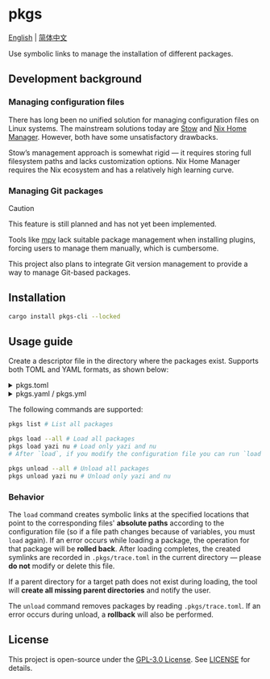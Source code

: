# pkgs

[English](./README.md) | [简体中文](./README.zh-CN.md)

Use symbolic links to manage the installation of different packages.

## Development background

### Managing configuration files

There has long been no unified solution for managing configuration files on Linux systems.
The mainstream solutions today are [Stow](https://www.gnu.org/software/stow/manual/stow.html) and [Nix Home Manager](https://github.com/nix-community/home-manager). However, both have some unsatisfactory drawbacks.

Stow’s management approach is somewhat rigid — it requires storing full filesystem paths and lacks customization options.
Nix Home Manager requires the Nix ecosystem and has a relatively high learning curve.

### Managing Git packages

> [!caution]
> This feature is still planned and has not yet been implemented.

Tools like [mpv](https://mpv.io/) lack suitable package management when installing plugins, forcing users to manage them manually, which is cumbersome.

This project also plans to integrate Git version management to provide a way to manage Git-based packages.

## Installation

```bash
cargo install pkgs-cli --locked
```

## Usage guide

Create a descriptor file in the directory where the packages exist. Supports both TOML and YAML formats, as shown below:

<details>
<summary>pkgs.toml</summary>

```toml
# Optional `vars` section, used to define variables
# Use the ${var} syntax to reference variables
# If you reference other variables, they must be declared in order
[vars]
CONFIG_DIR = "${HOME}/.config" # HOME variable is built-in
APP_DIR = "${HOME}/Apps"
NU_DIR = "${CONFIG_DIR}/nushell"

# `packages` section is required; each table under it corresponds to a package,
# and should match a directory with the same name in the current directory
[packages.yazi]
type = "local" # Package type, optional; defaults to "local". Currently only "local" is supported.

[packages.yazi.vars] # Package-local variables, visible only within the package
YAZI_DIR = "${CONFIG_DIR}/yazi"

[packages.yazi.maps] # Each entry under `maps` represents a mapping
"yazi.toml" = "${YAZI_DIR}/yazi.toml"         # Left side can be a file inside the package
"my-custom" = "${YAZI_DIR}/plugins/my-plugin" # It can also be a directory
"keymap.toml" = "${YAZI_DIR}/keymap.toml"     # Right side is the path where the symlink will be created

"yazi.nu" = "${NU_DIR}/autoload/"             # If the mapped file has the same name,
                                              # you can end the path with '/' to omit the filename.

[packages.nu.maps]
"config.nu" = "${NU_DIR}/"
```

</details>

<details>
<summary>pkgs.yaml / pkgs.yml</summary>

```yaml
# Optional `vars` section, used to define variables
# Use the ${var} syntax to reference variables
# If you reference other variables, they must be declared in order
vars:
  CONFIG_DIR: ${HOME}/.config # HOME variable is built-in
  APP_DIR: ${HOME}/Apps
  NU_DIR: ${CONFIG_DIR}/nushell

# `packages` section is required; each table under it corresponds to a package,
# and should match a directory with the same name in the current directory
packages:
  yazi:
    type: local # Package type, optional; defaults to "local". Currently only "local" is supported.

    vars: # Package-local variables, visible only within the package
      YAZI_DIR: ${CONFIG_DIR}/yazi

    maps: # Each entry under `maps` represents a mapping
      yazi.toml: ${YAZI_DIR}/yazi.toml         # Left side can be a file inside the package
      my-custom: ${YAZI_DIR}/plugins/my-plugin # It can also be a directory
      keymap.toml: ${YAZI_DIR}/keymap.toml     # Right side is the path where the symlink will be created

      yazi.nu: ${NU_DIR}/autoload/             # If the mapped file has the same name,
                                               # you may end with / and omit the filename

  nu:
    maps:
      config.nu: ${NU_DIR}/
```

</details>

The following commands are supported:

```bash
pkgs list # List all packages

pkgs load --all # Load all packages
pkgs load yazi nu # Load only yazi and nu
# After `load`, if you modify the configuration file you can run `load` again to reapply; `unload` is not required

pkgs unload --all # Unload all packages
pkgs unload yazi nu # Unload only yazi and nu
```

### Behavior

The `load` command creates symbolic links at the specified locations that point to the corresponding files' **absolute paths** according to the configuration file (so if a file path changes because of variables, you must `load` again). If an error occurs while loading a package, the operation for that package will be **rolled back**. After loading completes, the created symlinks are recorded in `.pkgs/trace.toml` in the current directory — please **do not** modify or delete this file.

If a parent directory for a target path does not exist during loading, the tool will **create all missing parent directories** and notify the user.

The `unload` command removes packages by reading `.pkgs/trace.toml`. If an error occurs during unload, a **rollback** will also be performed.

## License

This project is open-source under the [GPL-3.0 License](https://www.gnu.org/licenses/gpl-3.0.en.html). See [LICENSE](./LICENSE) for details.
